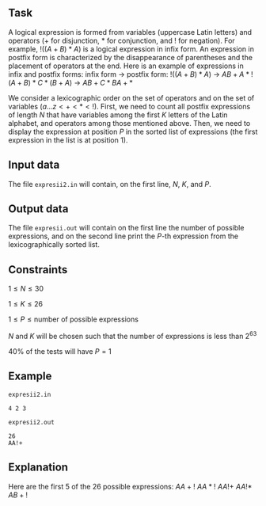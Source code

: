 ## Task

A logical expression is formed from variables (uppercase Latin letters) and operators ($+$ for disjunction, $*$ for conjunction, and $!$ for negation). For example, $!((A + B) * A)$ is a logical expression in infix form. An expression in postfix form is characterized by the disappearance of parentheses and the placement of operators at the end. Here is an example of expressions in infix and postfix forms:
infix form -> postfix form: 
$!((A + B) * A)$ -> $AB+A*!$
$(A + B) * C * (B + A)$ -> $AB+C*BA+*$

We consider a lexicographic order on the set of operators and on the set of variables ($a\dots z < + < * < !$). First, we need to count all postfix expressions of length $N$ that have variables among the first $K$ letters of the Latin alphabet, and operators among those mentioned above. Then, we need to display the expression at position $P$ in the sorted list of expressions (the first expression in the list is at position $1$).

## Input data

The file `expresii2.in` will contain, on the first line, $N$, $K$, and $P$.

## Output data

The file `expresii.out` will contain on the first line the number of possible expressions, and on the second line print the $P$-th expression from the lexicographically sorted list.

## Constraints

$1 \leq N \leq 30$

$1 \leq K \leq 26$

$1 \leq P \leq \text{number of possible expressions}$

$N$ and $K$ will be chosen such that the number of expressions is less than $2^{63}$

$40\%$ of the tests will have $P = 1$

## Example

`expresii2.in`
```
4 2 3
```

`expresii2.out`
```
26
AA!+
```

## Explanation

Here are the first 5 of the 26 possible expressions:
$AA+!$
$AA*!$
$AA!+$
$AA!*$
$AB+!$